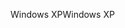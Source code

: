 <span data-ttu-id="281c1-101">Windows XP</span><span class="sxs-lookup"><span data-stu-id="281c1-101">Windows XP</span></span>
